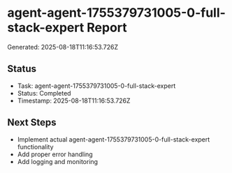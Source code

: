 # agent-agent-1755379731005-0-full-stack-expert Report

Generated: 2025-08-18T11:16:53.726Z

## Status
- Task: agent-agent-1755379731005-0-full-stack-expert
- Status: Completed
- Timestamp: 2025-08-18T11:16:53.726Z

## Next Steps
- Implement actual agent-agent-1755379731005-0-full-stack-expert functionality
- Add proper error handling
- Add logging and monitoring
